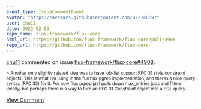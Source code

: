 ```yaml
---
event_type: IssueCommentEvent
avatar: "https://avatars.githubusercontent.com/u/274859?"
user: chu11
date: 2023-02-03
repo_name: flux-framework/flux-core
html_url: https://github.com/flux-framework/flux-core/pull/4908
repo_url: https://github.com/flux-framework/flux-core
---
```


<a href='https://github.com/chu11' target='_blank'>chu11</a> commented on issue <a href='https://github.com/flux-framework/flux-core/pull/4908' target='_blank'>flux-framework/flux-core#4908</a>.

<small>> Another only slightly related idea was to have job-list support RFC 31 style constraint objects. This is what I'm using in the full flux pgrep implementation, and theres a nice query syntax (RFC 35) for it. For now flux pgrep just pulls down max_entries jobs and filters locally, but perhaps there is a way to turn an RFC 31 Constraint object into a SQL query......</small>

<a href='https://github.com/flux-framework/flux-core/pull/4908' target='_blank'>View Comment</a>